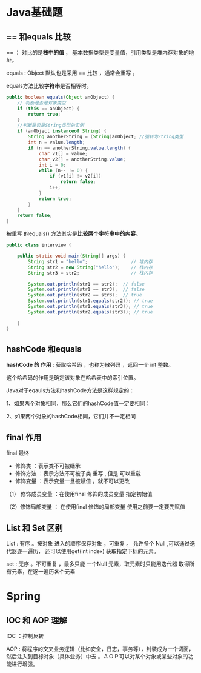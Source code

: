 # Java基础题



##   == 和equals 比较



 == ：  对比的是**栈中的值** ， 基本数据类型是变量值，引用类型是堆内存对象的地址。



equals : Object 默认也是采用 == 比较 ，通常会重写 。

equals方法比较**字符串**是否相等时。

~~~java
public boolean equals(Object anObject) {
    // 判断是否是对象类型
    if (this == anObject) {
        return true;
    }     
    //判断是否是String类型的实例
    if (anObject instanceof String) {
        String anotherString = (String)anObject; //强转为String类型
        int n = value.length;
        if (n == anotherString.value.length) {
            char v1[] = value;
            char v2[] = anotherString.value;
            int i = 0;
            while (n-- != 0) {
                if (v1[i] != v2[i])
                    return false;
                i++;
            }
            return true;
        }
    }
    return false;
}
~~~



被重写 的equals() 方法其实是**比较两个字符串中的内容**。

~~~java
public class interview {

    public static void main(String[] args) {
        String str1 = "hello";                // 堆内存
        String str2 = new String("hello");    // 栈内存
        String str3 = str2;                   // 栈内存

        System.out.println(str1 == str2);  // false   
        System.out.println(str1 == str3);  // false
        System.out.println(str2 == str3);  // true
        System.out.println(str1.equals(str2)); // true
        System.out.println(str1.equals(str3)); // true
        System.out.println(str2.equals(str3)); // true

    }
}
~~~







## hashCode 和equals

**hashCode 的 作用 :** 获取哈希码 ，也称为散列码 ，返回一个 int 整数。

这个哈希码的作用是确定该对象在哈希表中的索引位置。



Java对于eqauls方法和hashCode方法是这样规定的： 

1、如果两个对象相同，那么它们的hashCode值一定要相同；

2、如果两个对象的hashCode相同，它们并不一定相同   





## final 作用

final 最终 

- 修饰类 ：表示类不可被继承
- 修饰方法 ：表示方法不可被子类 重写 , 但是 可以重载
- 修饰变量 ：表示变量一旦被赋值 ，就不可以更改



（1） 修饰成员变量 ：在使用final 修饰的成员变量  指定初始值

（2）修饰局部变量 ： 在使用final 修饰的局部变量  使用之前要一定要先赋值





 ## List 和 Set 区别

 

List : 有序  。按对象 进入的顺序保存对象 ，可重复 。 允许多个 Null ,可以通过迭代器逐一遍历， 还可以使用get(int index) 获取指定下标的元素。

set : 无序  。不可重复 ，最多只能 一个Null 元素，取元素时只能用迭代器 取得所有元素，在逐一遍历各个元素









# Spring

 ## IOC 和 AOP 理解

IOC ：控制反转



AOP :   将程序的交叉业务逻辑（比如安全，日志，事务等），封装成为一个切面，然后注入到目标对象（具体业务）中去 。ＡＯＰ可以对某个对象或某些对象的功能进行增强。









































